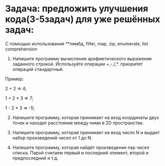 # Задача: предложить улучшения кода(3-5задач) для уже решённых задач:

С помощью использования **лямбд, filter, map, zip, enumerate, list comprehension

1. Напишите программу вычисления арифметического выражения заданного строкой. Используйте операции +,-,/,*. приоритет операций стандартный.

Пример:

2 + 2 => 4;

1 + 2 * 3 => 7;

1 - 2 * 3 => -5;

2. Напишите программу, которая принимает на вход координаты двух точек и находит расстояние между ними в 2D пространстве.

3. Напишите программу, которая принимает на вход число N и выдает набор произведений чисел от 1 до N.

4. Напишите программу, которая найдёт произведение пар чисел списка. Парой считаем первый и последний элемент, второй и предпоследний и т.д.
